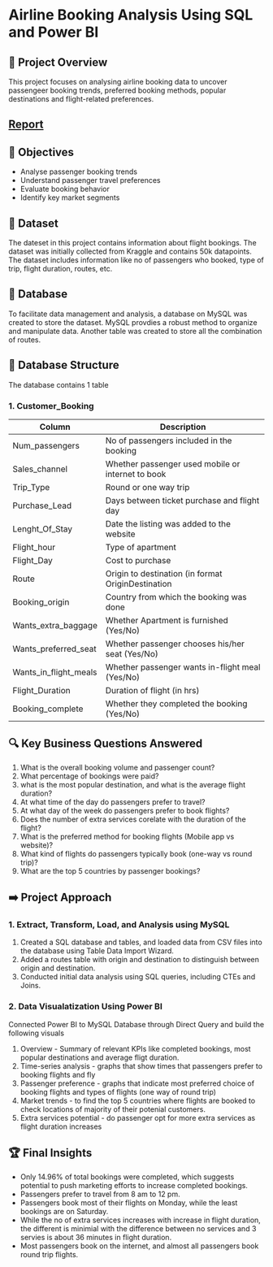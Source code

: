 # Airline Booking Analysis Using SQL and Power BI

## 🚀 Project Overview

This project focuses on analysing airline booking data to uncover passengeer booking trends, preferred booking methods, popular destinations and flight-related preferences.

## [Report](https://github.com/Trevor20/SQL-PowerBI-Portfolio/tree/main/projects/Project3-FlightBookingAnalysis/report)

## 🎯 Objectives 

- Analyse passenger booking trends
- Understand passenger travel preferences
- Evaluate booking behavior
- Identify key market segments

## 📖 Dataset

The dateset in this project contains information about flight bookings. The dataset was initially collected from Kraggle and contains 50k datapoints. The dataset includes information like no of passengers who booked, type of trip, flight duration, routes, etc.

## 📁 Database

To facilitate data management and analysis, a database on MySQL was created to store the dataset. MySQL provdies a robust method to organize and manipulate data. Another table was created to store all the combination of routes.

## 📂 Database Structure

The database contains 1 table

### 1. Customer_Booking
| Column                | Description                                       |
|-----------------------|---------------------------------------------------|
| Num_passengers            | No of passengers included in the booking      |
| Sales_channel         | Whether passenger used mobile or internet to book |
| Trip_Type             | Round or one way trip                             |
| Purchase_Lead         | Days between ticket purchase and flight day       |
| Lenght_Of_Stay        | Date the listing was added to the website         |
| Flight_hour           | Type of apartment                                 |
| Flight_Day            | Cost to purchase                                  |
| Route                 | Origin to destination (in format OriginDestination|
| Booking_origin        | Country from which the booking was done           |
| Wants_extra_baggage   | Whether Apartment is furnished (Yes/No)           |
| Wants_preferred_seat  | Whether passenger chooses his/her seat (Yes/No)   |
| Wants_in_flight_meals | Whether passenger wants in-flight meal (Yes/No)   |
| Flight_Duration       | Duration of flight (in hrs)                       |
| Booking_complete      | Whether they completed the booking (Yes/No)       |

## 🔍 Key Business Questions Answered

1. What is the overall booking volume and passenger count?
2. What percentage of bookings were paid?
3. what is the most popular destination, and what is the average flight duration?
4. At what time of the day do passengers prefer to travel?
5. At what day of the week do passengers prefer to book flights?
6. Does the number of extra services corelate with the duration of the flight?
7. What is the preferred method for booking flights (Mobile app vs website)?
8. What kind of flights do passengers typically book (one-way vs round trip)?
9. What are the top 5 countries by passenger bookings?

## ➡️ Project Approach

### 1. Extract, Transform, Load, and Analysis using MySQL
1. Created a SQL database and tables, and loaded data from CSV files into the database using Table Data Import Wizard.
2. Added a routes table with origin and destination to distinguish between origin and destination.
3. Conducted initial data analysis using SQL queries, including CTEs and Joins.

### 2. Data Visualatization Using Power BI
Connected Power BI to MySQL Database through Direct Query and build the following visuals
1. Overview - Summary of relevant KPIs like completed bookings, most popular destinations and average fligt duration.
2. Time-series analysis - graphs that show times that passengers prefer to booking flights and fly
3. Passenger preference - graphs that indicate most preferred choice of booking flights and types of flights (one way of round trip)
4. Market trends - to find the top 5 countries where flights are booked to check locations of majority of their potenial customers.
5. Extra services potential - do passenger opt for more extra services as flight duration increases

## 🏆 Final Insights
- Only 14.96% of total bookings were completed, which suggests potential to push marketing efforts to increase completed bookings.
- Passengers prefer to travel from 8 am to 12 pm.
- Passengers book most of their flights on Monday, while the least bookings are on Saturday.
- While the no of extra services increases with increase in flight duration, the different is minimial with the difference between no services and 3 servies is about 36 minutes in flight duration.
- Most passengers book on the internet, and almost all passengers book round trip flights. 

